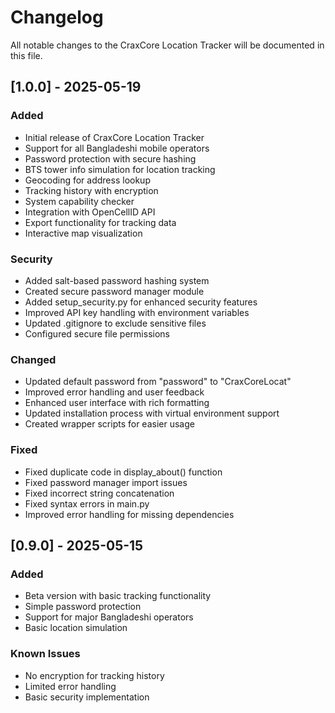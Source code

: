 # Changelog

All notable changes to the CraxCore Location Tracker will be documented in this file.

## [1.0.0] - 2025-05-19

### Added

-   Initial release of CraxCore Location Tracker
-   Support for all Bangladeshi mobile operators
-   Password protection with secure hashing
-   BTS tower info simulation for location tracking
-   Geocoding for address lookup
-   Tracking history with encryption
-   System capability checker
-   Integration with OpenCellID API
-   Export functionality for tracking data
-   Interactive map visualization

### Security

-   Added salt-based password hashing system
-   Created secure password manager module
-   Added setup_security.py for enhanced security features
-   Improved API key handling with environment variables
-   Updated .gitignore to exclude sensitive files
-   Configured secure file permissions

### Changed

-   Updated default password from "password" to "CraxCoreLocat"
-   Improved error handling and user feedback
-   Enhanced user interface with rich formatting
-   Updated installation process with virtual environment support
-   Created wrapper scripts for easier usage

### Fixed

-   Fixed duplicate code in display_about() function
-   Fixed password manager import issues
-   Fixed incorrect string concatenation
-   Fixed syntax errors in main.py
-   Improved error handling for missing dependencies

## [0.9.0] - 2025-05-15

### Added

-   Beta version with basic tracking functionality
-   Simple password protection
-   Support for major Bangladeshi operators
-   Basic location simulation

### Known Issues

-   No encryption for tracking history
-   Limited error handling
-   Basic security implementation

